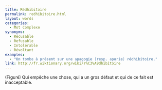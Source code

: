 ```yaml
---
title: Rédhibitoire
permalink: redhibitoire.html
layout: words
categories:
  - Mot Complexe
synonyms:
  - Récusable
  - Refusable
  - Intolérable
  - Révoltant
examples:
  - "On tombe à présent sur une apagogie (resp. aporie) rédhibitoire."
link: http://fr.wiktionary.org/wiki/r%C3%A9dhibitoire
---
```


(Figuré) Qui empêche une chose, qui a un gros défaut et qui de ce fait est inacceptable. 
